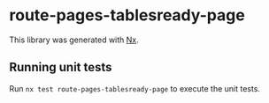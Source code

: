 # route-pages-tablesready-page

This library was generated with [Nx](https://nx.dev).


## Running unit tests

Run `nx test route-pages-tablesready-page` to execute the unit tests.

